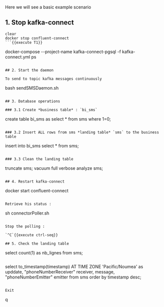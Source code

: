 Here we will see a basic example scenario

## 1. Stop kafka-connect

```
clear
docker stop confluent-connect
```{{execute T1}}

```
docker-compose --project-name kafka-connect-pgsql -f kafka-connect.yml ps
```{{execute T1}}

## 2. Start the daemon

To send to topic kafka messages continuously

```
bash sendSMSDaemon.sh
```{{execute T5}}

## 3. Database operations

### 3.1 Create *business table* : `bi_sms`

```
create table bi_sms as select * from sms where 1=0;
```{{execute T4}}

### 3.2 Insert ALL rows from sms *landing table* `sms` to the business table

```
insert into bi_sms select * from sms;
```{{execute T4}}

### 3.3 Clean the landing table

```
truncate sms;
vacuum full verbose analyze sms;
```{{execute T4}}

## 4. Restart kafka-connect

```
docker start confluent-connect
```{{execute T1}}

Retrieve his status :

```
sh connectorPoller.sh
```{{execute T1}}

Stop the polling :

`^C`{{execute ctrl-seq}}

## 5. Check the landing table

```
select count(1) as nb_lignes from sms;
```{{execute T4}}

```
select
    to_timestamp(timestamp) AT TIME ZONE 'Pacific/Noumea' as upddate,
    "phoneNumberReceiver" receiver,
    message,
    "phoneNumberEmitter" emitter
from sms
order by timestamp desc;
```{{execute T4}}

Exit

```
q
```{{execute T4}}